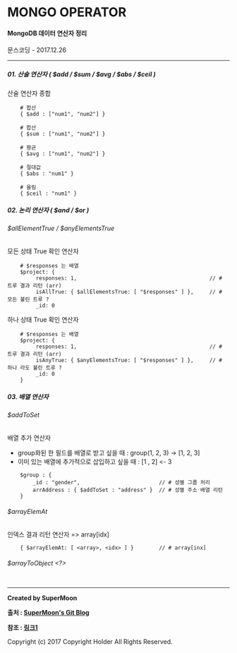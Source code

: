 # MONGO OPERATOR

#### MongoDB 데이터 연산자 정리

<div class="pull-right"> 문스코딩 - 2017.12.26 </div>

---

##### 01. 산술 연산자 ( \$add / \$sum / \$avg / \$abs / \$ceil )

산술 연산자 종합
```
    # 합산
    { $add : ["num1", "num2"] }

    # 합산
    { $sum : ["num1", "num2"] }

    # 평균
    { $avg : ["num1", "num2"] }

    # 절대값
    { $abs : "num1" }

    # 올림
    { $ceil : "num1" }
```
##### 02. 논리 연산자 ( \$and / \$or )

###### \$allElementTrue / \$anyElementsTrue

모든 상태 True 확인 연산자
```
    # $responses 는 배열
    $project: {
         responses: 1,                                          // # 트루 결과 리턴 (arr)
         isAllTrue: { $allElementsTrue: [ "$responses" ] },     // # 모든 불린 트루 ?
         _id: 0
```

하나 상태 True 확인 연산자
```
    # $responses 는 배열
    $project: {
         responses: 1,                                          // # 트루 결과 리턴 (arr)
         isAnyTrue: { $anyElementsTrue: [ "$responses" ] },     // # 하나 라도 불린 트루 ?
         _id: 0
    }
```


##### 03. 배열 연산자

###### \$addToSet

배열 추가 연산자

- group화된 한 필드를 배열로 받고 싶을 때 : group(1, 2, 3) -> [1, 2, 3]
- 이미 있는 배열에 추가적으로 삽입하고 싶을 때 : [1 , 2] <- 3
```
    $group : {
        _id : "gender",                         // # 성별 그룹 처리
        arrAddress : { $addToSet : "address" }  // # 성별 주소 배열 리턴
    }
```

###### \$arrayElemAt

인덱스 결과 리턴 연산자 => array[idx]
```
    { $arrayElemAt: [ <array>, <idx> ] }        // # array[inx]
```


###### \$arrayToObject <?>

```

```


---

**Created by SuperMoon**

**출처 : [SuperMoon's Git Blog](https://github.com/jm921106)**

**참조 : [링크1]()**

Copyright (c) 2017 Copyright Holder All Rights Reserved.
